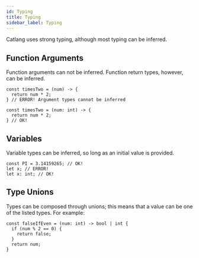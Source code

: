 ```yaml
---
id: Typing
title: Typing
sidebar_label: Typing
---
```


Catlang uses strong typing, although most typing can be inferred.

## Function Arguments

Function arguments can not be inferred. Function return types, however, can be inferred.

```
const timesTwo = (num) -> {
  return num * 2;
} // ERROR! Argument types cannot be inferred

const timesTwo = (num: int) -> {
  return num * 2;
} // OK!
```

## Variables

Variable types can be inferred, so long as an initial value is provided.

```
const PI = 3.14159265; // OK!
let x; // ERROR!
let x: int; // OK!
```

## Type Unions

Types can be composed through unions; this means that a value can be one of the listed types. For example:

```
const falseIfEven = (num: int) -> bool | int {
  if (num % 2 == 0) {
    return false;
  }
  return num;
}
```
